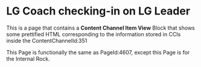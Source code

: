 # LG Coach checking-in on LG Leader
This is a page that contains a **Content Channel Item View** Block that shows some prettified HTML corresponding to the information stored in CCIs inside the ContentChannelId:351

This Page is functionally the same as PageId:4607, except this Page is for the Internal Rock.